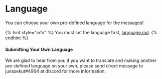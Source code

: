# Language

You can choose your own pre-defined language for the messages!

{% hint style="info" %}
You must set the language first, [language.md](../customizing-your-configuration/customizable-configuration/language.md "mention").
{% endhint %}

#### Submitting Your Own Language

We are glad to hear from you if you want to translate and making another pre-defined language on your own, please send direct message to junssekut#4964 at discord for more information.

